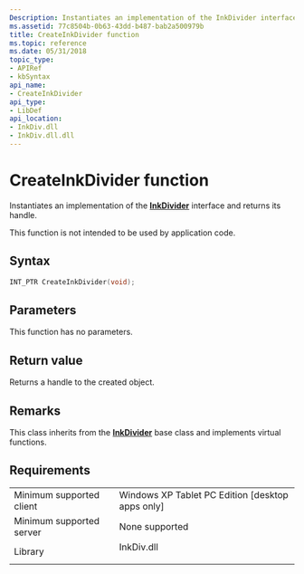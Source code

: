 ```yaml
---
Description: Instantiates an implementation of the InkDivider interface and returns its handle.
ms.assetid: 77c8504b-0b63-43dd-b487-bab2a500979b
title: CreateInkDivider function
ms.topic: reference
ms.date: 05/31/2018
topic_type: 
- APIRef
- kbSyntax
api_name: 
- CreateInkDivider
api_type: 
- LibDef
api_location: 
- InkDiv.dll
- InkDiv.dll.dll
---
```


# CreateInkDivider function

Instantiates an implementation of the [**InkDivider**](inkdivider-class.md) interface and returns its handle.

This function is not intended to be used by application code.

## Syntax


```C++
INT_PTR CreateInkDivider(void);
```



## Parameters

This function has no parameters.

## Return value

Returns a handle to the created object.

## Remarks

This class inherits from the [**InkDivider**](inkdivider-class.md) base class and implements virtual functions.

## Requirements



|                                     |                                                                                       |
|-------------------------------------|---------------------------------------------------------------------------------------|
| Minimum supported client<br/> | Windows XP Tablet PC Edition \[desktop apps only\]<br/>                         |
| Minimum supported server<br/> | None supported<br/>                                                             |
| Library<br/>                  | <dl> <dt>InkDiv.dll</dt> </dl> |



 

 




